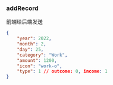 ### addRecord

前端给后端发送

```json
{
    "year": 2022,
    "month": 2,
    "day": 25,
    "category": "Work",
    "amount": 1200,
    "icon": "work-o",
    "type": 1 // outcome: 0, income: 1
}
```
